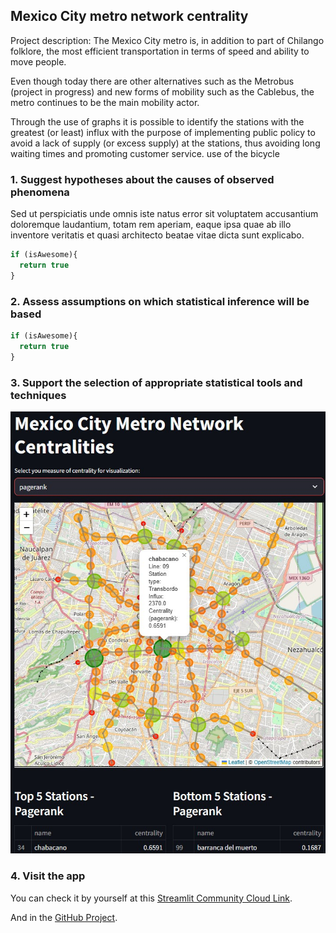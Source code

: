 ## Mexico City metro network centrality 

Project description: The Mexico City metro is, in addition to part of Chilango folklore, the most efficient transportation in terms of speed and ability to move people.

Even though today there are other alternatives such as the Metrobus (project in progress) and new forms of mobility such as the Cablebus, the metro continues to be the main mobility actor.

Through the use of graphs it is possible to identify the stations with the greatest (or least) influx with the purpose of implementing public policy to avoid a lack of supply (or excess supply) at the stations, thus avoiding long waiting times and promoting customer service. use of the bicycle

### 1. Suggest hypotheses about the causes of observed phenomena

Sed ut perspiciatis unde omnis iste natus error sit voluptatem accusantium doloremque laudantium, totam rem aperiam, eaque ipsa quae ab illo inventore veritatis et quasi architecto beatae vitae dicta sunt explicabo. 

```javascript
if (isAwesome){
  return true
}
```

### 2. Assess assumptions on which statistical inference will be based

```javascript
if (isAwesome){
  return true
}
```

### 3. Support the selection of appropriate statistical tools and techniques

<img src="images/example_metro_map.jpg?raw=true"/>

### 4. Visit the app

You can check it by yourself at this [Streamlit Community Cloud Link]([https://guides.github.com/features/mastering-markdown/](https://metro-cdmx-2nah44unsy3knldg7e6ncq.streamlit.app/)).

And in the [GitHub Project]([https://guides.github.com/features/mastering-markdown/](https://github.com/CGarcia8CG/Metro-cdmx)).
